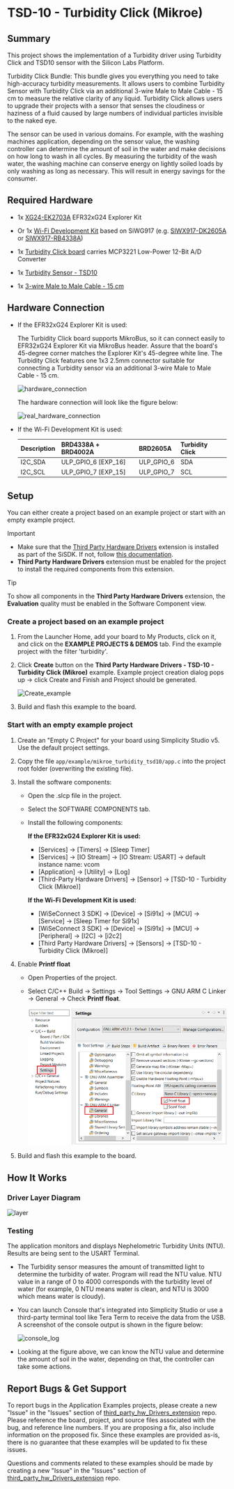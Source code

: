 # TSD-10 - Turbidity Click (Mikroe) #

## Summary ##

This project shows the implementation of a Turbidity driver using Turbidity Click and TSD10 sensor with the Silicon Labs Platform.

Turbidity Click Bundle: This bundle gives you everything you need to take high-accuracy turbidity measurements. It allows users to combine Turbidity Sensor with Turbidity Click via an additional 3-wire Male to Male Cable - 15 cm to measure the relative clarity of any liquid. Turbidity Click allows users to upgrade their projects with a sensor that senses the cloudiness or haziness of a fluid caused by large numbers of individual particles invisible to the naked eye.

The sensor can be used in various domains. For example, with the washing machines application, depending on the sensor value, the washing controller can determine the amount of soil in the water and make decisions on how long to wash in all cycles. By measuring the turbidity of the wash water, the washing machine can conserve energy on lightly soiled loads by only washing as long as necessary. This will result in energy savings for the consumer.

## Required Hardware ##

- 1x [XG24-EK2703A](https://www.silabs.com/development-tools/wireless/efr32xg24-explorer-kit) EFR32xG24 Explorer Kit

- Or 1x [Wi-Fi Development Kit](https://www.silabs.com/development-tools/wireless/wi-fi) based on SiWG917 (e.g. [SIWX917-DK2605A](https://www.silabs.com/development-tools/wireless/wi-fi/siwx917-dk2605a-wifi-6-bluetooth-le-soc-dev-kit) or [SIWX917-RB4338A](https://www.silabs.com/development-tools/wireless/wi-fi/siwx917-rb4338a-wifi-6-bluetooth-le-soc-radio-board))

- 1x [Turbidity Click board](https://www.mikroe.com/turbidity-click) carries MCP3221 Low-Power 12-Bit A/D Converter

- 1x [Turbidity Sensor - TSD10](https://www.mikroe.com/tsd-10-turbidity-sensor)

- 1x [3-wire Male to Male Cable - 15 cm](https://www.mikroe.com/3-wire-male-to-male-cable-15-cm)

## Hardware Connection ##

- If the EFR32xG24 Explorer Kit is used:

  The Turbidity Click board supports MikroBus, so it can connect easily to EFR32xG24 Explorer Kit via MikroBus header. Assure that the board's 45-degree corner matches the Explorer Kit's 45-degree white line.
  The Turbidity Click features one 1x3 2.5mm connector suitable for connecting a Turbidity sensor via an additional 3-wire Male to Male Cable - 15 cm.

  ![hardware_connection](image/hardware_connection.png "BRD2703A xG24 Explorer Kit Board and Turbidity Click Board")

  The hardware connection will look like the figure below:

  ![real_hardware_connection](image/hardware_connection1.png)

- If the Wi-Fi Development Kit is used:

  | Description  | BRD4338A + BRD4002A | BRD2605A | Turbidity Click  |
  | -------------| ------------- | ------------------ | ---------------- |
  | I2C_SDA      | ULP_GPIO_6 [EXP_16]  | ULP_GPIO_6  | SDA              |
  | I2C_SCL      | ULP_GPIO_7 [EXP_15]  | ULP_GPIO_7  | SCL              |

## Setup ##

You can either create a project based on an example project or start with an empty example project.

> [!IMPORTANT]
> - Make sure that the [Third Party Hardware Drivers](https://github.com/SiliconLabsSoftware/third_party_hw_drivers_extension) extension is installed as part of the SiSDK. If not, follow [this documentation](https://github.com/SiliconLabsSoftware/third_party_hw_drivers_extension/blob/master/README.md#how-to-add-to-simplicity-studio-ide).
> - **Third Party Hardware Drivers** extension must be enabled for the project to install the required components from this extension.

> [!TIP]
> To show all components in the **Third Party Hardware Drivers** extension, the **Evaluation** quality must be enabled in the Software Component view.

### Create a project based on an example project ###

1. From the Launcher Home, add your board to My Products, click on it, and click on the **EXAMPLE PROJECTS & DEMOS** tab. Find the example project with the filter 'turbidity'.

2. Click **Create** button on the **Third Party Hardware Drivers - TSD-10 - Turbidity Click (Mikroe)** example. Example project creation dialog pops up -> click Create and Finish and Project should be generated.

   ![Create_example](image/create_example.png)

3. Build and flash this example to the board.

### Start with an empty example project ###

1. Create an "Empty C Project" for your board using Simplicity Studio v5. Use the default project settings.

2. Copy the file `app/example/mikroe_turbidity_tsd10/app.c` into the project root folder (overwriting the existing file).

3. Install the software components:

    - Open the .slcp file in the project.

    - Select the SOFTWARE COMPONENTS tab.

    - Install the following components:

      **If the EFR32xG24 Explorer Kit is used:**
        - [Services] → [Timers] → [Sleep Timer]
        - [Services] → [IO Stream] → [IO Stream: USART] → default instance name: vcom
        - [Application] → [Utility] → [Log]
        - [Third-Party Hardware Drivers] → [Sensor] → [TSD-10 - Turbidity Click (Mikroe)]

      **If the Wi-Fi Development Kit is used:**
        - [WiSeConnect 3 SDK] → [Device] → [Si91x] → [MCU] → [Service] → [Sleep Timer for Si91x]
        - [WiSeConnect 3 SDK] → [Device] → [Si91x] → [MCU] → [Peripheral] → [I2C] → [i2c2]
        - [Third Party Hardware Drivers] → [Sensors] → [TSD-10 - Turbidity Click (Mikroe)]

4. Enable **Printf float**

   - Open Properties of the project.
   - Select C/C++ Build → Settings → Tool Settings → GNU ARM C Linker → General → Check **Printf float**.

      ![float](image/float.png)

5. Build and flash this example to the board.

## How It Works ##

### Driver Layer Diagram ###

![layer](image/driver_layer.png)

### Testing ###

The application monitors and displays Nephelometric Turbidity Units (NTU). Results are being sent to the USART Terminal.

- The Turbidity sensor measures the amount of transmitted light to determine the turbidity of water. Program will read the NTU value. NTU value in a range of 0 to 4000 corresponds with the turbidity level of water (for example, 0 NTU means water is clean, and NTU is 3000 which means water is cloudy).

- You can launch Console that's integrated into Simplicity Studio or use a third-party terminal tool like Tera Term to receive the data from the USB. A screenshot of the console output is shown in the figure below:

  ![console_log](image/log.png "log")

- Looking at the figure above, we can know the NTU value and determine the amount of soil in the water, depending on that, the controller can take some actions.

## Report Bugs & Get Support ##

To report bugs in the Application Examples projects, please create a new "Issue" in the "Issues" section of [third_party_hw_Drivers_extension](https://github.com/SiliconLabsSoftware/third_party_hw_drivers_extension) repo. Please reference the board, project, and source files associated with the bug, and reference line numbers. If you are proposing a fix, also include information on the proposed fix. Since these examples are provided as-is, there is no guarantee that these examples will be updated to fix these issues.

Questions and comments related to these examples should be made by creating a new "Issue" in the "Issues" section of [third_party_hw_Drivers_extension](https://github.com/SiliconLabsSoftware/third_party_hw_drivers_extension) repo.
